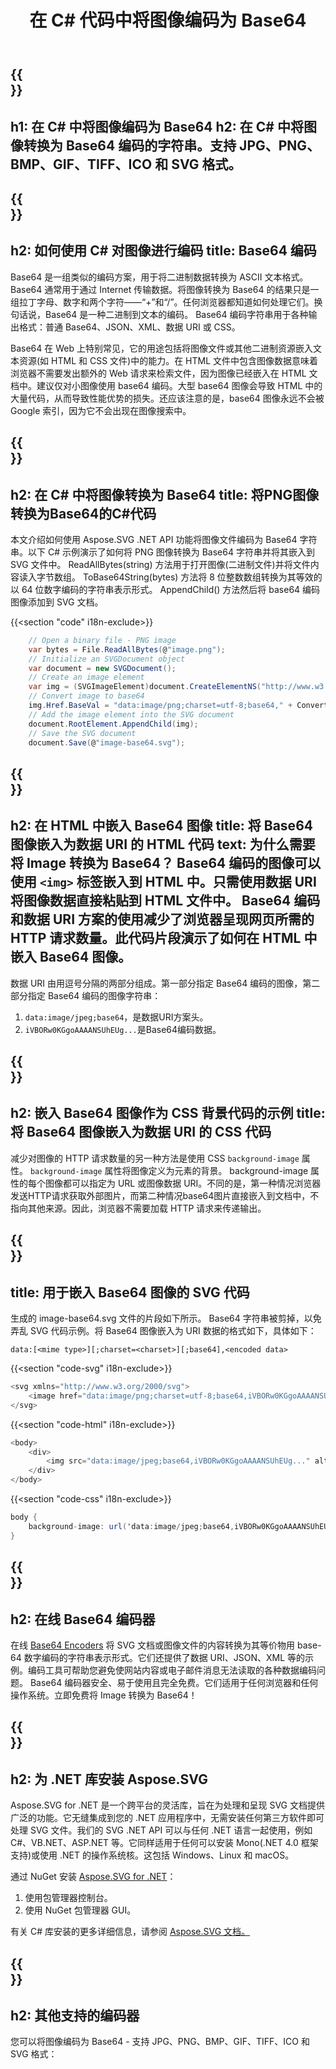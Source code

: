 ﻿---
translation: true
template: /templates/_template-encoder.md
title: 在 C# 代码中将图像编码为 Base64
url: /net/base64-encoder/
description: 在 C# 代码中将图像转换为 Base64。使用编码为数据 URI 的 Base64 图像将它们嵌入 HTML、CSS 或 JSON。
---

{{<section banner>}}
---
h1: 在 C# 中将图像编码为 Base64
h2: 在 C# 中将图像转换为 Base64 编码的字符串。支持 JPG、PNG、BMP、GIF、TIFF、ICO 和 SVG 格式。
---

{{<section base64>}}
---
h2: 如何使用 C# 对图像进行编码
title: Base64 编码
---

Base64 是一组类似的编码方案，用于将二进制数据转换为 ASCII 文本格式。 Base64 通常用于通过 Internet 传输数据。将图像转换为 Base64 的结果只是一组拉丁字母、数字和两个字符——“+”和“/”。任何浏览器都知道如何处理它们。换句话说，Base64 是一种二进制到文本的编码。 Base64 编码字符串用于各种输出格式：普通 Base64、JSON、XML、数据 URI 或 CSS。

 Base64 在 Web 上特别常见，它的用途包括将图像文件或其他二进制资源嵌入文本资源(如 HTML 和 CSS 文件)中的能力。在 HTML 文件中包含图像数据意味着浏览器不需要发出额外的 Web 请求来检索文件，因为图像已经嵌入在 HTML 文档中。建议仅对小图像使用 base64 编码。大型 base64 图像会导致 HTML 中的大量代码，从而导致性能优势的损失。还应该注意的是，base64 图像永远不会被 Google 索引，因为它不会出现在图像搜索中。

{{<section demos>}}
---
h2: 在 C# 中将图像转换为 Base64
title: 将PNG图像转换为Base64的C#代码
---

本文介绍如何使用 Aspose.SVG .NET API 功能将图像文件编码为 Base64 字符串。以下 C# 示例演示了如何将 PNG 图像转换为 Base64 字符串并将其嵌入到 SVG 文件中。 ReadAllBytes(string) 方法用于打开图像(二进制文件)并将文件内容读入字节数组。 ToBase64String(bytes) 方法将 8 位整数数组转换为其等效的以 64 位数字编码的字符串表示形式。 AppendChild() 方法然后将 base64 编码图像添加到 SVG 文档。

{{<section "code" i18n-exclude>}}

```cs
    // Open a binary file - PNG image
    var bytes = File.ReadAllBytes(@"image.png");
    // Initialize an SVGDocument object
    var document = new SVGDocument();
    // Create an image element
    var img = (SVGImageElement)document.CreateElementNS("http://www.w3.org/2000/svg", "image");
    // Convert image to base64
    img.Href.BaseVal = "data:image/png;charset=utf-8;base64," + Convert.ToBase64String(bytes);
    // Add the image element into the SVG document
    document.RootElement.AppendChild(img);
    // Save the SVG document
    document.Save(@"image-base64.svg");
```

{{<section html>}}
---
h2: 在 HTML 中嵌入 Base64 图像
title: 将 Base64 图像嵌入为数据 URI 的 HTML 代码
text: 为什么需要将 Image 转换为 Base64？ Base64 编码的图像可以使用 `<img>` 标签嵌入到 HTML 中。只需使用数据 URI 将图像数据直接粘贴到 HTML 文件中。 Base64 编码和数据 URI 方案的使用减少了浏览器呈现网页所需的 HTTP 请求数量。此代码片段演示了如何在 HTML 中嵌入 Base64 图像。
---

数据 URI 由用逗号分隔的两部分组成。第一部分指定 Base64 编码的图像，第二部分指定 Base64 编码的图像字符串：
1. `data:image/jpeg;base64`，是数据URI方案头。
1. `iVBORw0KGgoAAAANSUhEUg...`是Base64编码数据。

{{<section css>}}
---
h2: 嵌入 Base64 图像作为 CSS 背景代码的示例
title: 将 Base64 图像嵌入为数据 URI 的 CSS 代码
---

减少对图像的 HTTP 请求数量的另一种方法是使用 CSS `background-image` 属性。 `background-image` 属性将图像定义为元素的背景。 background-image 属性的每个图像都可以指定为 URL 或图像数据 URI。不同的是，第一种情况浏览器发送HTTP请求获取外部图片，而第二种情况base64图片直接嵌入到文档中，不指向其他来源。因此，浏览器不需要加载 HTTP 请求来传递输出。

{{<section svg>}}
---
title: 用于嵌入 Base64 图像的 SVG 代码
---

生成的 image-base64.svg 文件的片段如下所示。 Base64 字符串被剪掉，以免弄乱 SVG 代码示例。将 Base64 图像嵌入为 URI 数据的格式如下，具体如下：

`data:[<mime type>][;charset=<charset>][;base64],<encoded data>`


{{<section "code-svg" i18n-exclude>}}

```cs
<svg xmlns="http://www.w3.org/2000/svg">
	<image href="data:image/png;charset=utf-8;base64,iVBORw0KGgoAAAANSUhEUg..." alt="Red border"/>
</svg>
```

{{<section "code-html" i18n-exclude>}}

```cs
<body>
    <div>
        <img src="data:image/jpeg;base64,iVBORw0KGgoAAAANSUhEUg..." alt="Red border">
    </div>
</body>
```

{{<section "code-css" i18n-exclude>}}

```cs
body {
    background-image: url('data:image/jpeg;base64,iVBORw0KGgoAAAANSUhEUg...');
}
```

{{<section encoder-online>}}
---
h2: 在线 Base64 编码器
---

在线 <a href="https://products.aspose.app/svg/{{lang}}/encoding" target="_blank">Base64 Encoders</a> 将 SVG 文档或图像文件的内容转换为其等价物用 base-64 数字编码的字符串表示形式。它们还提供了数据 URI、JSON、XML 等的示例。编码工具可帮助您避免使网站内容或电子邮件消息无法读取的各种数据编码问题。 Base64 编码器安全、易于使用且完全免费。它们适用于任何浏览器和任何操作系统。立即免费将 Image 转换为 Base64！

{{<section installing>}}
---
h2: 为 .NET 库安装 Aspose.SVG
---

Aspose.SVG for .NET 是一个跨平台的灵活库，旨在为处理和呈现 SVG 文档提供广泛的功能。它无缝集成到您的 .NET 应用程序中，无需安装任何第三方软件即可处理 SVG 文件。我们的 SVG .NET API 可以与任何 .NET 语言一起使用，例如 C#、VB.NET、ASP.NET 等。它同样适用于任何可以安装 Mono(.NET 4.0 框架支持)或使用 .NET 的操作系统核。这包括 Windows、Linux 和 macOS。

通过 NuGet 安装 <a href="https://www.nuget.org/packages/Aspose.SVG" target="_blank">Aspose.SVG for .NET</a>：
1. 使用包管理器控制台。
1. 使用 NuGet 包管理器 GUI。

有关 C# 库安装的更多详细信息，请参阅 [Aspose.SVG 文档。](https://docs.aspose.com/svg/net/getting-started/installation/)

{{<section other-encoders>}}
---
h2: 其他支持的编码器
---

您可以将图像编码为 Base64 - 支持 JPG、PNG、BMP、GIF、TIFF、ICO 和 SVG 格式：